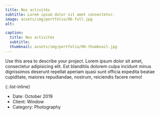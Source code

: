 ```yaml
---
title: Nos activités
subtitle: Lorem ipsum dolor sit amet consectetur.
image: assets/img/portfolio/06-full.jpg
alt: 

caption:
  title: Nos activités
  subtitle: 
  thumbnail: assets/img/portfolio/06-thumbnail.jpg
---
```

Use this area to describe your project. Lorem ipsum dolor sit amet, consectetur adipisicing elit. Est blanditiis dolorem culpa incidunt minus dignissimos deserunt repellat aperiam quasi sunt officia expedita beatae cupiditate, maiores repudiandae, nostrum, reiciendis facere nemo!

{:.list-inline}
- Date: October 2019
- Client: Window
- Category: Photography

